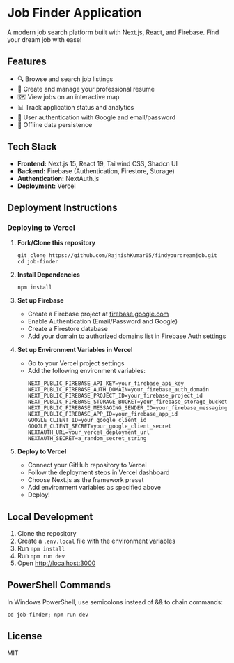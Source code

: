 # Job Finder Application

A modern job search platform built with Next.js, React, and Firebase. Find your dream job with ease!

## Features

- 🔍 Browse and search job listings
- 📝 Create and manage your professional resume
- 🗺️ View jobs on an interactive map
- 📊 Track application status and analytics
- 👤 User authentication with Google and email/password
- 💾 Offline data persistence

## Tech Stack

- **Frontend:** Next.js 15, React 19, Tailwind CSS, Shadcn UI
- **Backend:** Firebase (Authentication, Firestore, Storage)
- **Authentication:** NextAuth.js
- **Deployment:** Vercel

## Deployment Instructions

### Deploying to Vercel

1. **Fork/Clone this repository**
   ```
   git clone https://github.com/RajnishKumar05/findyourdreamjob.git
   cd job-finder
   ```

2. **Install Dependencies**
   ```
   npm install
   ```

3. **Set up Firebase**
   - Create a Firebase project at [firebase.google.com](https://firebase.google.com)
   - Enable Authentication (Email/Password and Google)
   - Create a Firestore database
   - Add your domain to authorized domains list in Firebase Auth settings

4. **Set up Environment Variables in Vercel**
   - Go to your Vercel project settings
   - Add the following environment variables:
     ```
     NEXT_PUBLIC_FIREBASE_API_KEY=your_firebase_api_key
     NEXT_PUBLIC_FIREBASE_AUTH_DOMAIN=your_firebase_auth_domain
     NEXT_PUBLIC_FIREBASE_PROJECT_ID=your_firebase_project_id
     NEXT_PUBLIC_FIREBASE_STORAGE_BUCKET=your_firebase_storage_bucket
     NEXT_PUBLIC_FIREBASE_MESSAGING_SENDER_ID=your_firebase_messaging_sender_id
     NEXT_PUBLIC_FIREBASE_APP_ID=your_firebase_app_id
     GOOGLE_CLIENT_ID=your_google_client_id
     GOOGLE_CLIENT_SECRET=your_google_client_secret
     NEXTAUTH_URL=your_vercel_deployment_url
     NEXTAUTH_SECRET=a_random_secret_string
     ```

5. **Deploy to Vercel**
   - Connect your GitHub repository to Vercel
   - Follow the deployment steps in Vercel dashboard
   - Choose Next.js as the framework preset
   - Add environment variables as specified above
   - Deploy!

## Local Development

1. Clone the repository
2. Create a `.env.local` file with the environment variables
3. Run `npm install`
4. Run `npm run dev`
5. Open [http://localhost:3000](http://localhost:3000)

## PowerShell Commands

In Windows PowerShell, use semicolons instead of && to chain commands:
```
cd job-finder; npm run dev
```

## License

MIT
